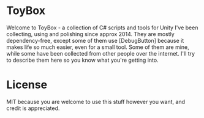 # ToyBox

Welcome to ToyBox - a collection of C# scripts and tools for Unity I've been collecting, using and polishing since approx 2014. They are mostly dependency-free, except some of them use [DebugButton] because it makes life so much easier, even for a small tool. Some of them are mine, while some have been collected from other people over the internet. I'll try to describe them here so you know what you're getting into. 

# License
MIT because you are welcome to use this stuff however you want, and credit is appreciated.
